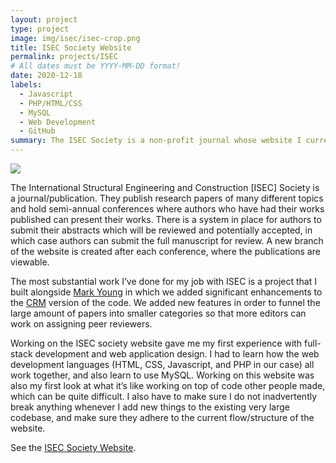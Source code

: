 ```yaml
---
layout: project
type: project
image: img/isec/isec-crop.png
title: ISEC Society Website
permalink: projects/ISEC
# All dates must be YYYY-MM-DD format!
date: 2020-12-18
labels:
  - Javascript
  - PHP/HTML/CSS
  - MySQL
  - Web Development
  - GitHub
summary: The ISEC Society is a non-profit journal whose website I currently work on.
---
```


<img class="ui image" src="{{ site.baseurl }}/img/isec/isec-home.png">


The International Structural Engineering and Construction \[ISEC] Society is a journal/publication. They publish research papers of many different topics and hold semi-annual conferences where authors who have had their works published can present their works. There is a system in place for authors to submit their abstracts which will be reviewed and potentially accepted, in which case authors can submit the full manuscript for review. A new branch of the website is created after each conference, where the publications are viewable.

The most substantial work I’ve done for my job with ISEC is a project that I built alongside [Mark Young](https://markyoung010.github.io/) in which we added significant enhancements to the [CRM](https://www.conferencereviewmanager.com/) version of the code. We added new features in order to funnel the large amount of papers into smaller categories so that more editors can work on assigning peer reviewers.

Working on the ISEC society website gave me my first experience with full-stack development and web application design. I had to learn how the web development languages (HTML, CSS, Javascript, and PHP in our case) all work together, and also learn to use MySQL. Working on this website was also my first look at what it’s like working on top of code other people made, which can be quite difficult. I also have to make sure I do not inadvertently break anything whenever I add new things to the existing very large codebase, and make sure they adhere to the current flow/structure of the website.

See the [ISEC Society Website](https://www.isec-society.org/index.php/).

